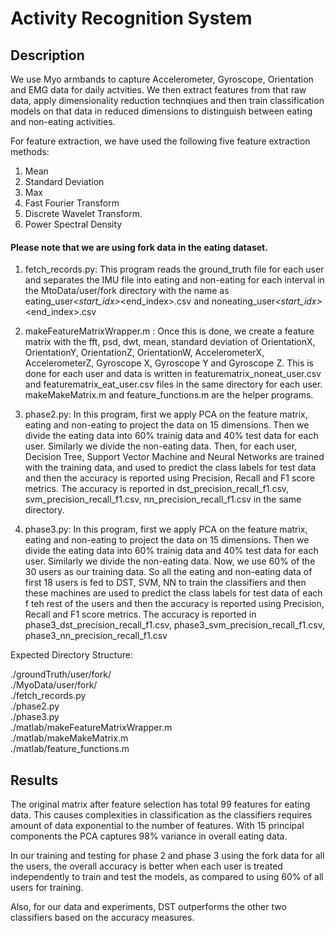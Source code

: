 
# Activity Recognition System

## Description
We use Myo armbands to capture Accelerometer, Gyroscope, Orientation and EMG data for daily actvities. We then extract features from that raw data, apply dimensionality reduction technqiues and then train classification models on that data in reduced dimensions to distinguish between eating and non-eating activities.

For feature extraction, we have used the following five feature extraction methods:

1. Mean
2. Standard Deviation
3. Max
4. Fast Fourier Transform
5. Discrete Wavelet Transform.
6. Power Spectral Density

#### Please note that we are using fork data in the eating dataset.

1. fetch_records.py: This program reads the ground_truth file for each user and separates the IMU file into eating and non-eating for each interval in the MtoData/user/fork directory with the name as eating_user<number>_<start_idx>_<end_index>.csv and noneating_user<number>_<start_idx>_<end_index>.csv

2. makeFeatureMatrixWrapper.m : Once this is done, we create a feature matrix with the fft, psd, dwt, mean, standard deviation of OrientationX, OrientationY, OrientationZ, OrientationW, AccelerometerX, AccelerometerZ, Gyroscope X, Gyroscope Y and Gyroscope Z.
This is done for each user and data is written in featurematrix_noneat_user<number>.csv and featurematrix_eat_user<number>.csv files in the same directory for each user. makeMakeMatrix.m and feature_functions.m are the helper programs.

3. phase2.py: In this program, first we apply PCA on the feature matrix, eating and non-eating to project the data on 15 dimensions.  Then we divide the eating data into 60% trainig data and 40% test data for each user. Similarly we divide the non-eating data.
Then, for each user, Decision Tree, Support Vector Machine and Neural Networks are trained with the training data, and used to predict the class labels for test data and then the accuracy is reported using Precision, Recall and F1 score metrics. The accuracy is reported in dst_precision_recall_f1.csv, svm_precision_recall_f1.csv, nn_precision_recall_f1.csv in the same directory.

4. phase3.py: In this program, first we apply PCA on the feature matrix, eating and non-eating to project the data on 15 dimensions.  Then we divide the eating data into 60% trainig data and 40% test data for each user. Similarly we divide the non-eating data.
Now, we use 60% of the 30 users as our training data. So all the eating and non-eating data of first 18 users is fed to DST, SVM, NN to train the classifiers and then these machines are used to predict the class labels for test data of each f teh rest of the users and then the accuracy is reported using Precision, Recall and F1 score metrics. The accuracy is reported in phase3_dst_precision_recall_f1.csv, phase3_svm_precision_recall_f1.csv, phase3_nn_precision_recall_f1.csv

Expected Directory Structure:

./groundTruth/user<number>/fork/<file>  
./MyoData/user<number>/fork/<file>  
./fetch_records.py  
./phase2.py  
./phase3.py  
./matlab/makeFeatureMatrixWrapper.m  
./matlab/makeMakeMatrix.m  
./matlab/feature_functions.m  

## Results

The original matrix after feature selection has total 99 features for eating data. This causes complexities in classification as the classifiers requires amount of data exponential to the number of features. With 15 principal components the PCA captures 98% variance in overall eating data.

In our training and testing for phase 2 and phase 3 using the fork data for all the users, the overall accuracy is better when each user is treated independently to train and test the models, as compared to using 60% of all users for training.

Also, for our data and experiments, DST outperforms the other two classifiers based on the accuracy measures.

